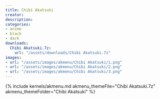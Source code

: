 ```yaml
---
title: Chibi Akatsuki
creator: 
description: 
categories:
- anime
- black
- dark
downloads:
  Chibi Akatsuki.7z:
    url: "/assets/downloads/Chibi Akatsuki.7z"
images:
- url: "/assets/images/akmenu/Chibi Akatsuki/1.png"
- url: "/assets/images/akmenu/Chibi Akatsuki/2.png"
- url: "/assets/images/akmenu/Chibi Akatsuki/3.png"
---
```


{% include kernels/akmenu.md akmenu_themeFile="Chibi Akatsuki.7z" akmenu_themeFolder="Chibi Akatsuki" %}
